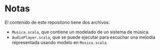 # Notas

El contenido de este repositorio tiene dos archivos:

- `Musica.scala`, que contiene un modelado de un sistema de música.
- `AudioPlayer.scala`, que se puede ejecutar para escuchar una melodía representada usando modelo en `Musica.scala`.